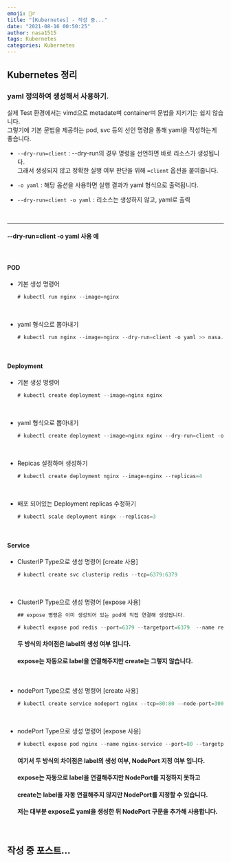 ```yaml
---
emoji: 🤦‍♂️
title: "[Kubernetes] - 작성 중..."
date: "2021-08-16 00:50:25"
author: nasa1515
tags: Kubernetes
categories: Kubernetes
---
```




## Kubernetes 정리


### yaml 정의하여 생성해서 사용하기.  

실제 Test 환경에서는 vimd으로 metadate며 container며 문법을 지키기는 쉽지 않습니다.    
그렇기에 기본 문법을 제공하는 pod, svc 등의 선언 명령을 통해 yaml을 작성하는게 좋습니다.  


* ``--dry-run=client`` : --dry-run의 경우 명령을 선언하면 바로 리소스가 생성됩니다.  
    그래서 생성되지 않고 정확한 실행 여부 판단을 위해 ``=client`` 옵션을 붙여줍니다.  

* ``-o yaml`` : 해당 옵션을 사용하면 실행 결과가 yaml 형식으로 출력됩니다.  


* ``--dry-run=client -o yaml`` : 리소스는 생성하지 않고, yaml로 출력  



<br/>

---


#### --dry-run=client -o yaml 사용 예  

<br/>


#### POD 


* 기본 생성 명령어

    ```cs
    # kubectl run nginx --image=nginx
    ```

    <br/>

* yaml 형식으로 뽑아내기  

    ```cs
    # kubectl run nginx --image=nginx --dry-run=client -o yaml >> nasa.yaml
    ```

<br/>


#### Deployment

* 기본 생성 명령어  

    ```cs
    # kubectl create deployment --image=nginx nginx
    ```

    <br/>


* yaml 형식으로 뽑아내기  

    ```cs
    # kubectl create deployment --image=nginx nginx --dry-run=client -o yaml >> nasa-dp.yaml
    ```

    <br/>



* Repicas 설정하며 생성하기  

    ```cs
    # kubectl create deployment nginx --image=nginx --replicas=4
    ```

    <br/>



* 배포 되어있는 Deployment replicas 수정하기  

    ```cs
    # kubectl scale deployment ningx --replicas=3 
    ```

    <br/>


#### Service

* ClusterIP Type으로 생성 명령어 [create 사용]  

    ```cs
    # kubectl create svc clusterip redis --tcp=6379:6379
    ```

<br/>

* ClusterIP Type으로 생성 명령어 [expose 사용]  

    ```cs
    ## expose 명령은 이미 생성되어 있는 pod에 직접 연결해 생성됩니다.

    # kubectl expose pod redis --port=6379 --targetport=6379  --name redis-service
    ```

    #### 두 방식의 차이점은 label의 생성 여부 입니다.  
    #### expose는 자동으로 label을 연결해주지만 create는 그렇지 않습니다.  


<br/>

* nodePort Type으로 생성 명령어 [create 사용]  

    ```cs
    # kubectl create service nodeport nginx --tcp=80:80 --node-port=30077
    ```

    <br/>

* nodePort Type으로 생성 명령어 [expose 사용]  

    ```cs
    # kubectl expose pod nginx --name nginx-service --port=80 --targetport=80 --type=NodePort
    ```

    #### 여기서 두 방식의 차이점은 label의 생성 여부, NodePort 지정 여부 입니다.  
    #### expose는 자동으로 label을 연결해주지만 NodePort를 지정하지 못하고
    #### create는 label을 자동 연결해주지 않지만 NodePort를 지정할 수 있습니다.  
    #### 저는 대부분 expose로 yaml을 생성한 뒤 NodePort 구문을 추가해 사용합니다.  


<br/>


## 작성 중 포스트...


```toc
```